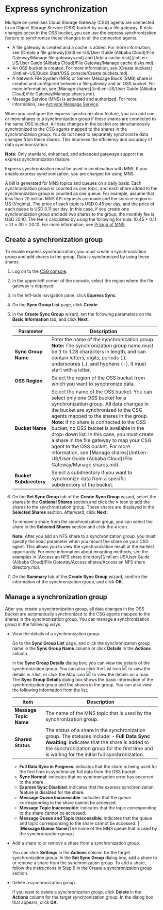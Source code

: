 # Express synchronization

Multiple on-premises Cloud Storage Gateway \(CSG\) agents are connected to an Object Storage Service \(OSS\) bucket by using a file gateway. If data changes occur in the OSS bucket, you can use the express synchronization feature to synchronize these changes to all the connected agents.

-   A file gateway is created and a cache is added. For more information, see [Create a file gateway](/intl.en-US/User Guide (Alibaba Cloud)/File Gateway/Manage file gateways.md) and [Add a cache disk](/intl.en-US/User Guide (Alibaba Cloud)/File Gateway/Manage cache disks.md).
-   An OSS bucket is created. For more information, see [Create buckets](/intl.en-US/Quick Start/OSS console/Create buckets.md).
-   A Network File System \(NFS\) or Server Message Block \(SMB\) share is created and configured between a file gateway and an OSS bucket. For more information, see [Manage shares](/intl.en-US/User Guide (Alibaba Cloud)/File Gateway/Manage shares.md).
-   Message Service \(MNS\) is activated and authorized. For more information, see [Activate Message Service]().

When you configure the express synchronization feature, you can add one or more shares to a synchronization group if these shares are connected to the same OSS bucket. All data changes in the bucket are simultaneously synchronized to the CSG agents mapped to the shares in the synchronization group. You do not need to separately synchronize data changes from these shares. This improves the efficiency and accuracy of data synchronization.

**Note:** Only standard, enhanced, and advanced gateways support the express synchronization feature.

Express synchronization must be used in combination with MNS. If you enable express synchronization, you are charged for using MNS.

A bill is generated for MNS topics and queues on a daily basis. Each synchronization group is counted as one topic, and each share added to the synchronization group is counted as one queue. For example, assume that less than 20 million MNS API requests are made and the service region is US \(Virginia\). The price of each topic is USD 0.45 per day, and the price of each queue is USD 0.11 per day. In this case, if you create one synchronization group and add two shares to the group, the monthly fee is USD 20.10. The fee is calculated by using the following formula: \(0.45 + 0.11 × 2\) × 30 = 20.10. For more information, see [Pricing of MNS](https://cn.aliyun.com/price/product?spm=5176.7944397.207973.oss3.28b7b241YpZtk8#/mns/detail).

## Create a synchronization group

To enable express synchronization, you must create a synchronization group and add shares to the group. Data is synchronized by using these shares.

1.  Log on to the [CSG console](https://sgwnew.console.aliyun.com/).

2.  In the upper-left corner of the console, select the region where the file gateway is deployed.

3.  In the left-side navigation pane, click **Express Sync**.

4.  On the **Sync Group List** page, click **Create**.

5.  In the **Create Sync Group** wizard, set the following parameters on the **Basic Information** tab, and click **Next**.

    |Parameter|Description|
    |---------|-----------|
    |**Sync Group Name**|Enter the name of the synchronization group. **Note:** The synchronization group name must be 1 to 128 characters in length, and can contain letters, digits, periods \(.\), underscores \(\_\), and hyphens \(-\). It must start with a letter. |
    |**OSS Region**|Select the region of the OSS bucket from which you want to synchronize data.|
    |**Bucket Name**|Select the name of the OSS bucket. You can select only one OSS bucket for a synchronization group. All data changes in the bucket are synchronized to the CSG agents mapped to the shares in the group. **Note:** If no share is connected to the OSS bucket, no OSS bucket is available in the drop-down list. In this case, you must create a share in the file gateway to map your CSG agent to the OSS bucket. For more information, see [Manage shares](/intl.en-US/User Guide (Alibaba Cloud)/File Gateway/Manage shares.md). |
    |**Bucket Subdirectory**|Select a subdirectory if you want to synchronize data from a specific subdirectory of the bucket.|

6.  On the **Set Sync Group** tab of the **Create Sync Group** wizard, select the shares in the **Optional Shares** section and click the **\>** icon to add the shares to the synchronization group. These shares are displayed in the **Selected Shares** section. Afterward, click **Next**.

    To remove a share from the synchronization group, you can select the share in the **Selected Shares** section and click the **<** icon.

    **Note:** After you add an NFS share to a synchronization group, you must specify the noac parameter when you mount the share on your CSG agent. This allows you to view the synchronization result at the earliest opportunity. For more information about mounting methods, see the examples in [Access an NFS share directory](/intl.en-US/User Guide (Alibaba Cloud)/File Gateway/Access shares/Access an NFS share directory.md).

7.  On the **Summary** tab of the **Create Sync Group** wizard, confirm the information of the synchronization group, and click **OK**.


## Manage a synchronization group

After you create a synchronization group, all data changes in the OSS bucket are automatically synchronized to the CSG agents mapped to the shares in the synchronization group. You can manage a synchronization group in the following ways:

-   View the details of a synchronization group.

    Go to the **Sync Group List** page, and click the synchronization group name in the **Sync Group Name** column or click **Details** in the **Actions** column.

    In the **Sync Group Details** dialog box, you can view the details of the synchronization group. You can also click the List icon ![](https://static-aliyun-doc.oss-accelerate.aliyuncs.com/assets/img/en-US/5599615161/p68714.png) to view the details in a list, or click the Map icon ![](https://static-aliyun-doc.oss-accelerate.aliyuncs.com/assets/img/en-US/6599615161/p68715.png) to view the details on a map. The **Sync Group Details** dialog box shows the basic information of the synchronization group and the shares in the group. You can also view the following information from the list.

    |Item|Description|
    |----|-----------|
    |**Message Topic Name**|The name of the MNS topic that is used by the synchronization group.|
    |**Shared Status**|The status of a share in the synchronization group. The statuses include:     -   **Full Data Sync Awaiting**: indicates that the share is added to the synchronization group for the first time and is waiting for the initial full synchronization.
    -   **Full Data Sync in Progress**: indicates that the share is being used for the first time to synchronize full data from the OSS bucket.
    -   **Sync Normal**: indicates that no synchronization error has occurred to the share.
    -   **Express Sync Disabled**: indicates that the express synchronization feature is disabled for the share.
    -   **Message Queue Inaccessible**: indicates that the queue corresponding to the share cannot be accessed.
    -   **Message Topic Inaccessible**: indicates that the topic corresponding to the share cannot be accessed.
    -   **Message Queue and Topic Inaccessible**: indicates that the queue and topic corresponding to the share cannot be accessed. |
    |**Message Queue Name**|The name of the MNS queue that is used by the synchronization group.|

-   Add a share to or remove a share from a synchronization group.

    You can click **Settings** in the **Actions** column for the target synchronization group. In the **Set Sync Group** dialog box, add a share to or remove a share from the synchronization group. To add a share, follow the instructions in Step 6 in the Create a synchronization group section.

-   Delete a synchronization group.

    If you want to delete a synchronization group, click **Delete** in the **Actions** column for the target synchronization group. In the dialog box that appears, click **OK**.


